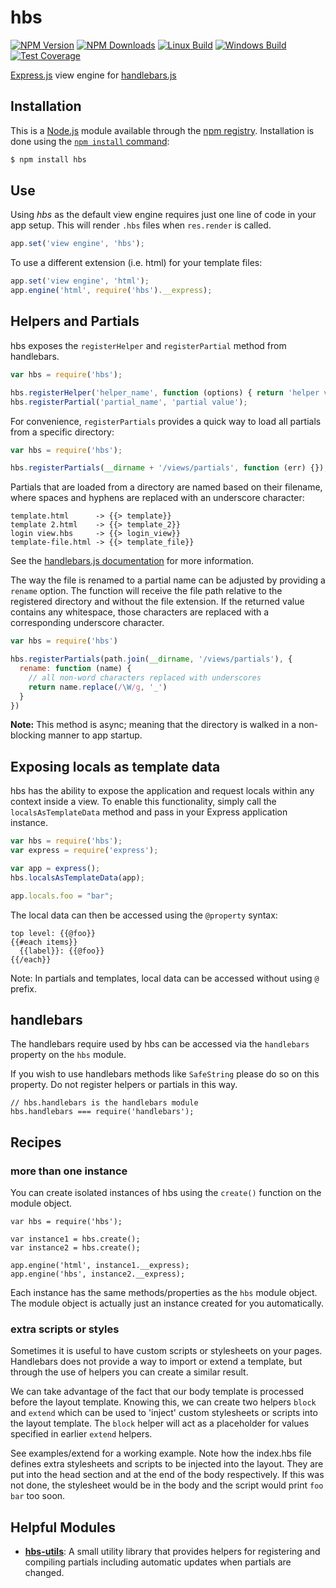 # hbs

[![NPM Version][npm-version-image]][npm-url]
[![NPM Downloads][npm-downloads-image]][npm-url]
[![Linux Build][github-actions-ci-image]][github-actions-ci-url]
[![Windows Build][appveyor-image]][appveyor-url]
[![Test Coverage][coveralls-image]][coveralls-url]

[Express.js](https://expressjs.com/) view engine for
[handlebars.js](https://handlebarsjs.com/)

## Installation

This is a [Node.js](https://nodejs.org/en/) module available through the
[npm registry](https://www.npmjs.com/). Installation is done using the
[`npm install` command](https://docs.npmjs.com/getting-started/installing-npm-packages-locally):

```bash
$ npm install hbs
```

## Use ##

Using *hbs* as the default view engine requires just one line of code in your app setup. This will render `.hbs` files when `res.render` is called.

```javascript
app.set('view engine', 'hbs');
```

To use a different extension (i.e. html) for your template files:

```javascript
app.set('view engine', 'html');
app.engine('html', require('hbs').__express);
```

## Helpers and Partials ##

hbs exposes the `registerHelper` and `registerPartial` method from handlebars.

```javascript
var hbs = require('hbs');

hbs.registerHelper('helper_name', function (options) { return 'helper value'; });
hbs.registerPartial('partial_name', 'partial value');
```

For convenience, `registerPartials` provides a quick way to load all partials from a specific directory:

```javascript
var hbs = require('hbs');

hbs.registerPartials(__dirname + '/views/partials', function (err) {});
```

Partials that are loaded from a directory are named based on their filename, where spaces and hyphens are replaced with an underscore character:

```
template.html      -> {{> template}}
template 2.html    -> {{> template_2}}
login view.hbs     -> {{> login_view}}
template-file.html -> {{> template_file}}
```

See the [handlebars.js documentation](https://handlebarsjs.com/) for more
information.

The way the file is renamed to a partial name can be adjusted by providing a `rename` option. The function will receive the file path relative to the registered directory and without the file extension. If the returned value contains any whitespace, those characters are replaced with a corresponding underscore character.

```js
var hbs = require('hbs')

hbs.registerPartials(path.join(__dirname, '/views/partials'), {
  rename: function (name) {
    // all non-word characters replaced with underscores
    return name.replace(/\W/g, '_')
  }
})
```

**Note:** This method is async; meaning that the directory is walked in a non-blocking manner to app startup.

## Exposing locals as template data ##

hbs has the ability to expose the application and request locals within any context inside a view. To enable this functionality, simply call the `localsAsTemplateData` method and pass in your Express application instance.

```javascript
var hbs = require('hbs');
var express = require('express');

var app = express();
hbs.localsAsTemplateData(app);

app.locals.foo = "bar";
```

The local data can then be accessed using the `@property` syntax:

```
top level: {{@foo}}
{{#each items}}
  {{label}}: {{@foo}}
{{/each}}
```
Note: In partials and templates, local data can be accessed without using `@` prefix.

## handlebars ##

The handlebars require used by hbs can be accessed via the `handlebars` property on the `hbs` module.

If you wish to use handlebars methods like `SafeString` please do so on this property. Do not register helpers or partials in this way.

```
// hbs.handlebars is the handlebars module
hbs.handlebars === require('handlebars');
```

## Recipes ##

### more than one instance ###
You can create isolated instances of hbs using the `create()` function on the module object.

```
var hbs = require('hbs');

var instance1 = hbs.create();
var instance2 = hbs.create();

app.engine('html', instance1.__express);
app.engine('hbs', instance2.__express);
```

Each instance has the same methods/properties as the `hbs` module object. The module object is actually just an instance created for you automatically.

### extra scripts or styles ##
Sometimes it is useful to have custom scripts or stylesheets on your pages. Handlebars does not provide a way to import or extend a template, but through the use of helpers you can create a similar result.

We can take advantage of the fact that our body template is processed before the layout template. Knowing this, we can create two helpers `block` and `extend` which can be used to 'inject' custom stylesheets or scripts into the layout template. The `block` helper will act as a placeholder for values specified in earlier `extend` helpers.

See examples/extend for a working example. Note how the index.hbs file defines extra stylesheets and scripts to be injected into the layout. They are put into the head section and at the end of the body respectively. If this was not done, the stylesheet would be in the body and the script would print `foo bar` too soon.

## Helpful Modules ##

- **[hbs-utils](https://www.npmjs.com/package/hbs-utils)**: A small utility
  library that provides helpers for registering and compiling partials
  including automatic updates when partials are changed.

[appveyor-image]: https://badgen.net/appveyor/ci/dougwilson/nodejs-hbs/master?label=windows
[appveyor-url]: https://ci.appveyor.com/project/dougwilson/nodejs-hbs
[coveralls-image]: https://badgen.net/coveralls/c/github/pillarjs/hbs/master
[coveralls-url]: https://coveralls.io/r/pillarjs/hbs?branch=master
[github-actions-ci-image]: https://badgen.net/github/checks/pillarjs/hbs/master?label=linux
[github-actions-ci-url]: https://github.com/pillarjs/hbs/actions?query=workflow%3Aci
[node-image]: https://badgen.net/npm/node/hbs
[node-url]: https://nodejs.org/en/download/
[npm-downloads-image]: https://badgen.net/npm/dm/hbs
[npm-url]: https://npmjs.org/package/hbs
[npm-version-image]: https://badgen.net/npm/v/hbs
